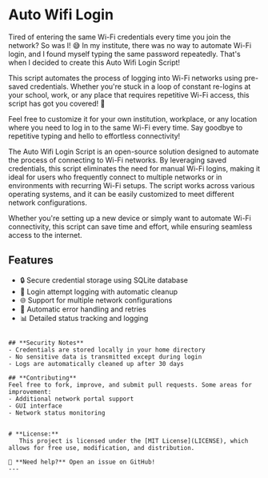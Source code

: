 # **Auto Wifi Login**
Tired of entering the same Wi-Fi credentials every time you join the network? So was I! 😅 In my institute, there was no way to automate Wi-Fi login, and I found myself typing the same password repeatedly. That's when I decided to create this Auto Wifi Login Script!

This script automates the process of logging into Wi-Fi networks using pre-saved credentials. Whether you're stuck in a loop of constant re-logins at your school, work, or any place that requires repetitive Wi-Fi access, this script has got you covered! 🎉

Feel free to customize it for your own institution, workplace, or any location where you need to log in to the same Wi-Fi every time. Say goodbye to repetitive typing and hello to effortless connectivity!

The Auto Wifi Login Script is an open-source solution designed to automate the process of connecting to Wi-Fi networks. By leveraging saved credentials, this script eliminates the need for manual Wi-Fi logins, making it ideal for users who frequently connect to multiple networks or in environments with recurring Wi-Fi setups. The script works across various operating systems, and it can be easily customized to meet different network configurations.

Whether you're setting up a new device or simply want to automate Wi-Fi connectivity, this script can save time and effort, while ensuring seamless access to the internet.

## **Features**

- 🔒 Secure credential storage using SQLite database
- 📝 Login attempt logging with automatic cleanup
- 🌐 Support for multiple network configurations
- 🔄 Automatic error handling and retries
- 📊 Detailed status tracking and logging


```

## **Security Notes**
- Credentials are stored locally in your home directory
- No sensitive data is transmitted except during login
- Logs are automatically cleaned up after 30 days

## **Contributing**
Feel free to fork, improve, and submit pull requests. Some areas for improvement:
- Additional network portal support
- GUI interface
- Network status monitoring


# **License:**
   This project is licensed under the [MIT License](LICENSE), which allows for free use, modification, and distribution.

🔧 **Need help?** Open an issue on GitHub!
---

